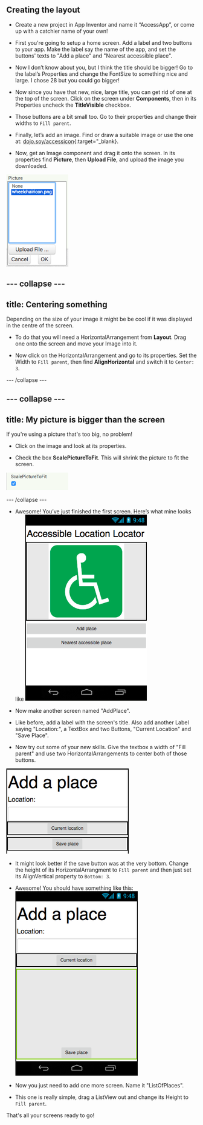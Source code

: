 ## Creating the layout

+ Create a new project in App Inventor and name it “AccessApp”, or come up with a catchier name of your own!

+ First you're going to setup a home screen. Add a label and two buttons to your app. Make the label say the name of the app, and set the buttons' texts to "Add a place" and "Nearest accessible place".

+ Now I don’t know about you, but I think the title should be bigger! Go to the label’s Properties and change the FontSize to something nice and large. I chose 28 but you could go bigger!

+ Now since you have that new, nice, large title, you can get rid of one at the top of the screen. Click on the screen under **Components**, then in its Properties uncheck the **TitleVisible** checkbox.

+ Those buttons are a bit small too. Go to their properties and change their widths to `Fill parent`.

+ Finally, let’s add an image. Find or draw a suitable image or use the one at: [dojo.soy/accessicon](http://dojo.soy/accessicon){:target="_blank}. 

+ Now, get an Image component and drag it onto the screen. In its properties find **Picture**, then **Upload File**, and upload the image you downloaded.

![](images/upload_image.png)

--- collapse ---
---
title: Centering something
---

Depending on the size of your image it might be be cool if it was displayed in the centre of the screen. 

+ To do that you will need a HorizontalArrangement from **Layout**. Drag one onto the screen and move your Image into it.

+ Now click on the HorizontalArrangement and go to its properties. Set the Width to `Fill parent`, then find **AlignHorizontal** and switch it to `Center: 3`.

--- /collapse ---

--- collapse ---
---
title: My picture is bigger than the screen
---

If you're using a picture that's too big, no problem!

+ Click on the image and look at its properties.

+ Check the box **ScalePictureToFit**. This will shrink the picture to fit the screen.

![](images/s3ScalePicture.png)

--- /collapse ---

+ Awesome! You’ve just finished the first screen. Here’s what mine looks like
![](images/screen1.png)

+ Now make another screen named "AddPlace".

+ Like before, add a label with the screen's title. Also add another Label saying "Location:", a TextBox and two Buttons, "Current Location" and "Save Place".

+ Now try out some of your new skills. Give the textbox a width of "Fill parent" and use two HorizontalArrangements to center both of those buttons.

![](images/componenetsInAddPlace.png)

+ It might look better if the save button was at the very bottom. Change the height of its HorizontalArrangment to `Fill parent` and then just set its AlignVertical property to `Bottom: 3`.

+ Awesome! You should have something like this:
![](images/AddPlace.png)

+ Now you just need to add one more screen. Name it "ListOfPlaces".

+ This one is really simple, drag a ListView out and change its Height to `Fill parent`.

That's all your screens ready to go!
